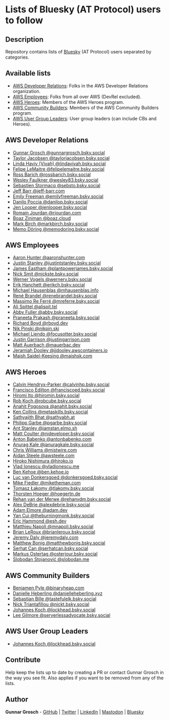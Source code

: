 # Lists of Bluesky (AT Protocol) users to follow

## Description

Repository contains lists of [Bluesky](https://bsky.app/) (AT Protocol) users separated by categories.

## Available lists

- [AWS Developer Relations](#aws-developer-relations): Folks in the AWS Developer Relations organization.
- [AWS Employees](#aws-employees): Folks from all over AWS (DevRel excluded).
- [AWS Heroes](#aws-heroes): Members of the AWS Heroes program.
- [AWS Community Builders](#aws-community-builders): Members of the AWS Community Builders program.
- [AWS User Group Leaders](#aws-user-group-leaders): User group leaders (can include CBs and Heroes).

## AWS Developer Relations

- [Gunnar Grosch @gunnargrosch.bsky.social](https://bsky.app/profile/gunnargrosch.bsky.social)
- [Taylor Jacobsen @taylorjacobsen.bsky.social](https://bsky.app/profile/taylorjacobsen.bsky.social)
- [Linda Haviv (Vivah) @lindavivah.bsky.social](https://bsky.app/profile/lindavivah.bsky.social)
- [Felipe LeMaitre @felipelemaitre.bsky.social](https://bsky.app/profile/felipelemaitre.bsky.social)
- [Ross Barich @rossbarich.bsky.social](https://bsky.app/profile/rossbarich.bsky.social)
- [Wesley Faulkner @wesley83.bsky.social](https://bsky.app/profile/wesley83.bsky.social)
- [Sebastien Stormacq @sebsto.bsky.social](https://bsky.app/profile/sebsto.bsky.social)
- [Jeff Barr @jeff-barr.com](https://bsky.app/profile/jeff-barr.com)
- [Emily Freeman @emilyfreeman.bsky.social](https://bsky.app/profile/emilyfreeman.bsky.social)
- [Danilo Poccia @danilop.bsky.social](https://bsky.app/profile/danilop.bsky.social)
- [Jen Looper @jenlooper.bsky.social](https://bsky.app/profile/jenlooper.bsky.social)
- [Romain Jourdan @rjourdan.com](https://bsky.app/profile/rjourdan.com)
- [Boaz Ziniman @boaz.cloud](https://bsky.app/profile/boaz.cloud)
- [Mark Birch @markbirch.bsky.social](https://bsky.app/profile/markbirch.bsky.social)
- [Memo Döring @memodoring.bsky.social](https://bsky.app/profile/memodoring.bsky.social)

## AWS Employees

- [Aaron Hunter @aaronshunter.com](https://bsky.app/profile/aaronshunter.com)
- [Justin Stanley @justintstanley.bsky.social](https://bsky.app/profile/justintstanley.bsky.social)
- [James Eastham @plantpowerjames.bsky.social](https://bsky.app/profile/plantpowerjames.bsky.social)
- [Nick Smit @nickste.bsky.social](https://bsky.app/profile/nickste.bsky.social)
- [Werner Vogels @wernerv.bsky.social](https://bsky.app/profile/wernerv.bsky.social)
- [Erik Hanchett @erikch.bsky.social](https://bsky.app/profile/erikch.bsky.social)
- [Michael Hausenblas @mhausenblas.info](https://bsky.app/profile/mhausenblas.info)
- [René Brandel @renebrandel.bsky.social](https://bsky.app/profile/renebrandel.bsky.social)
- [Massimo Re Ferré @mreferre.bsky.social](https://bsky.app/profile/mreferre.bsky.social)
- [Ali Spittel @alispit.tel](https://bsky.app/profile/alispit.tel)
- [Abby Fuller @abby.bsky.social](https://bsky.app/profile/abby.bsky.social)
- [Praneeta Prakash @praneeta.bsky.social](https://bsky.app/profile/praneeta.bsky.social)
- [Richard Boyd @rboyd.dev](https://bsky.app/profile/rboyd.dev)
- [Nik Pinski @nikpin.ski](https://bsky.app/profile/nikpin.ski)
- [Michael Liendo @focusotter.bsky.social](https://bsky.app/profile/focusotter.bsky.social)
- [Justin Garrison @justingarrison.com](https://bsky.app/profile/justingarrison.com)
- [Matt Auerbach @mauerbac.dev](https://bsky.app/profile/mauerbac.dev)
- [Jeramiah Dooley @jjdooley.awscontainers.io](https://bsky.app/profile/jjdooley.awscontainers.io)
- [Maish Saidel-Keesing @maishsk.com](https://bsky.app/profile/maishsk.com)

## AWS Heroes

- [Calvin Hendryx-Parker @calvinhp.bsky.social](https://bsky.app/profile/calvinhp.bsky.social)
- [Francisco Edilton @franciscoed.bsky.social](https://bsky.app/profile/franciscoed.bsky.social)
- [Hiromi Ito @hiromin.bsky.social](https://bsky.app/profile/hiromin.bsky.social)
- [Rob Koch @robcube.bsky.social](https://bsky.app/profile/robcube.bsky.social)
- [Anahit Pogosova @anahit.bsky.social](https://bsky.app/profile/anahit.bsky.social)
- [Ken Collins @metaskills.bsky.social](https://bsky.app/profile/metaskills.bsky.social)
- [Sathyajith Bhat @sathyabh.at](https://bsky.app/profile/sathyabh.at)
- [Philipp Garbe @pgarbe.bsky.social](https://bsky.app/profile/pgarbe.bsky.social)
- [Ant Stanley @iamstan.elmo.sh](https://bsky.app/profile/iamstan.elmo.sh)
- [Matt Coulter @nideveloper.bsky.social](https://bsky.app/profile/nideveloper.bsky.social)
- [Anton Babenko @antonbabenko.com](https://bsky.app/profile/antonbabenko.com)
- [Anurag Kale @ianuragkale.bsky.social](https://bsky.app/profile/ianuragkale.bsky.social)
- [Chris Williams @mistwire.com](https://bsky.app/profile/mistwire.com)
- [Aidan Steele @awsteele.com](https://bsky.app/profile/awsteele.com)
- [Hiroko Nishimura @hiroko.io](https://bsky.app/profile/hiroko.io)
- [Vlad Ionescu @vladionescu.me](https://bsky.app/profile/vladionescu.me)
- [Ben Kehoe @ben.kehoe.io](https://bsky.app/profile/ben.kehoe.io)
- [Luc van Donkersgoed @donkersgoed.bsky.social](https://bsky.app/profile/donkersgoed.bsky.social)
- [Mike Fiedler @miketheman.com](https://bsky.app/profile/miketheman.com)
- [Tomasz Łakomy @tlakomy.bsky.social](https://bsky.app/profile/tlakomy.bsky.social)
- [Thorsten Hoeger @hoegertn.de](https://bsky.app/profile/hoegertn.de)
- [Rehan van der Merwe @rehanvdm.bsky.social](https://bsky.app/profile/rehanvdm.bsky.social)
- [Alex DeBrie @alexdebrie.bsky.social](https://bsky.app/profile/alexdebrie.bsky.social)
- [Adam Elmore @adam.dev](https://bsky.app/profile/adam.dev)
- [Yan Cui @theburningmonk.bsky.social](https://bsky.app/profile/theburningmonk.bsky.social)
- [Eric Hammond @esh.dev](https://bsky.app/profile/esh.dev)
- [Matthieu Napoli @mnapoli.bsky.social](https://bsky.app/profile/mnapoli.bsky.social)
- [Brian LeRoux @brianleroux.bsky.social](https://bsky.app/profile/brianleroux.bsky.social)
- [Jeremy Daly @jeremydaly.com](https://bsky.app/profile/jeremydaly.com)
- [Matthew Bonig @matthewbonig.bsky.social](https://bsky.app/profile/matthewbonig.bsky.social)
- [Serhat Can @serhatcan.bsky.social](https://bsky.app/profile/serhatcan.bsky.social)
- [Markus Ostertag @osterjour.bsky.social](https://bsky.app/profile/osterjour.bsky.social)
- [Slobodan Stojanović @slobodan.me](https://bsky.app/profile/slobodan.me)

## AWS Community Builders

- [Benjamen Pyle @binaryheap.com](https://bsky.app/profile/binaryheap.com)
- [Danielle Heberling @danielleheberling.xyz](https://bsky.app/profile/danielleheberling.xyz)
- [Sebastian Bille @tastefulelk.bsky.social](https://bsky.app/profile/tastefulelk.bsky.social)
- [Nick Triantafillou @nickt.bsky.social](https://bsky.app/profile/nickt.bsky.social)
- [Johannes Koch @lockhead.bsky.social](https://bsky.app/profile/lockhead.bsky.social)
- [Lee Gilmore @serverlessadvocate.bsky.social](https://bsky.app/profile/serverlessadvocate.bsky.social)

## AWS User Group Leaders

- [Johannes Koch @lockhead.bsky.social](https://bsky.app/profile/lockhead.bsky.social)

## Contribute

Help keep the lists up to date by creating a PR or contact Gunnar Grosch in the way you see fit. Also applies if you want to be removed from any of the lists.

## Author

**Gunnar Grosch** - [GitHub](https://github.com/gunnargrosch) | [Twitter](https://twitter.com/gunnargrosch) | [LinkedIn](https://www.linkedin.com/in/gunnargrosch/) | [Mastodon](https://hachyderm.io/@gunnargrosch) | [Bluesky](https://bsky.app/profile/gunnargrosch.bsky.social)
